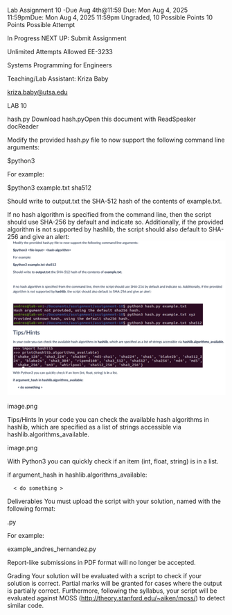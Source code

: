 Lab Assignment 10 -Due Aug 4th@11:59 
Due: Mon Aug 4, 2025 11:59pmDue: Mon Aug 4, 2025 11:59pm
Ungraded, 10 Possible Points
10 Points Possible
Attempt


In Progress
NEXT UP: Submit Assignment

Unlimited Attempts Allowed
EE-3233

Systems Programming for Engineers

Teaching/Lab Assistant: Kriza Baby

kriza.baby@utsa.edu

 

LAB 10

hash.py Download hash.pyOpen this document with ReadSpeaker docReader

 

Modify the provided hash.py file to now support the following command line arguments:

$python3 <file-input> <hash-algorithm>

For example:

$python3 example.txt sha512

Should write to output.txt the SHA-512 hash of the contents of example.txt.

 

If no hash algorithm is specified from the command line, then the script should use SHA-256 by default and indicate so. Additionally, if the provided algorithm is not supported by hashlib, the script should also default to SHA-256 and give an alert:
![alt text](image.png)
 

image.png

Tips/Hints
In your code you can check the available hash algorithms in hashlib, which are specified as a list of strings accessible via hashlib.algorithms_available.

image.png

With Python3 you can quickly check if an item (int, float, string) is in a list.

if argument_hash in hashlib.algorithms_available:

      < do something >

 

Deliverables
You must upload the script with your solution, named with the following format:

<name-of-file>_<first-name>_<last-name>.py

For example:

example_andres_hernandez.py

Report-like submissions in PDF format will no longer be accepted.

Grading
Your solution will be evaluated with a script to check if your solution is correct.
Partial marks will be granted for cases where the output is partially correct.
Furthermore, following the syllabus, your script will be evaluated against MOSS (http://theory.stanford.edu/~aiken/moss/) to detect similar code.